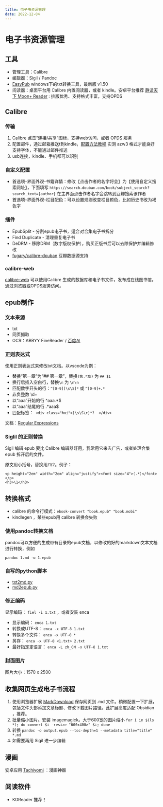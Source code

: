 ```yaml
---
title: 电子书资源管理
date: 2022-12-04
---
```


# 电子书资源管理

## 工具

- 管理工具：Calibre
- 编辑器：Sigil / Pandoc 
- [EasyPub](http://www.hi-pda.com/forum/viewthread.php?tid=645717) windows下的txt转换工具，最新版 v1.50
- 阅读器：桌面平台用 Calibre 内置阅读器，或者 kindle。安卓平台推荐 [静读天下 Moon+ Reader](https://moondownload.com/chinese.html) : 排版优秀、支持格式丰富，支持OPDS

## Calibre

### 传输

1. Calibre 点击“连接/共享”图标，支持web访问，或者 OPDS 服务
2. 配置邮件，通过邮箱推送t到kindle，[配置方法教程](https://bookfere.com/tools#calibre) 实测 azw3 格式才能良好支持字体，不能通过邮件推送
3. usb连接，kindle、手机都可以识别

### 自定义配置

- 首选项-界面外观-书籍详情：修改【点击作者的名字将会】为【使用自定义搜索网址】，下面填写 `https://search.douban.com/book/subject_search?search_text={author}` 在主界面点击作者名字会跳转到豆瓣搜索该作者
- 首选项-界面外观-栏目配色：可以设置规则改变栏目颜色，比如历史书改为褐色字

### 插件

- EpubSplit - 分割epub电子书，适合对合集电子书拆分
- Find Duplicate - 清理重复电子书
- DeDRM - 移除DRM（数字版权保护），购买正版书后可以去除保护并编辑修改
- [fugary/calibre-douban](https://github.com/fugary/calibre-douban) 豆瓣数据源支持

### calibre-web

[calibre-web](https://github.com/janeczku/calibre-web) 可以使用Calibre 生成的数据库和电子书文件，发布成在线图书馆，通过浏览器或OPDS服务访问。

## epub制作

### 文本来源

- txt
- 网页抓取
- OCR：ABBYY FineReader / [百度AI](https://cloud.baidu.com/product/ocr/general)

### 正则表达式

使用正则表达式来修改txt文档。以vscode为例：

- 替换“第一章”为“## 第一章”，替换`(第.*章)` 为 `## $1`
- 换行后插入空白行，替换`\n` 为 `\n\n`
- 匹配数字开头的行：`^[0-9][\s\S]*` 或 `^[0-9]+.*`
- 非负整数 \d+
- 以“aaa”开始的行 ^aaa.*$
- 以“aaa”结尾的行 .*aaa$
-  匹配标签：` <div class="hui">[\s\S\r]*?  </div>`

文档：[Regular Expressions](https://developer.mozilla.org/en-US/docs/Web/JavaScript/Guide/Regular_Expressions)

### Siglil 的正则替换

Sigil 编辑 epub 要比 Calibre 编辑器好用，我常用它来去广告，或者处理合集 epub 拆开后的文件。

原文用小括号，替换用/1/2。例子：

	<p height="2em" width="2em" align="justify"><font size="4">(.*)</font></p>
	<h3>\1</h3>
	
## 转换格式

- calibre 的命令行模式：`ebook-convert "book.epub" "book.mobi"`
- kindlegen ，某些epub用 calibre 转换会失败

### 使用pandoc转换文档

pandoc可以方便的生成带有目录的epub文档，以修改的好的markdown文本文档进行转换，例如

`pandoc 1.md -o 1.epub`

### 自写的python脚本

- [txt2md.py](https://github.com/metaldudu/py/blob/master/txt2md.py)
- [md2epub.py](https://github.com/metaldudu/py/blob/master/md2epub.py)

### 修正编码

显示编码： `fiel -i 1.txt` ，或者安装 enca

- 显示编码： `enca 1.txt`
- 转换成UTF-8： `enca -x UTF-8 1.txt`
- 转换多个文件： `enca -x UTF-8 *`
- 另存： `enca -x UTF-8 <1.txt> 2.txt`
- 最好指定定语言： `enca -L zh_CN -x UTF-8 1.txt`

### 封面图片

图片大小：1570 x 2500

## 收集网页生成电子书流程

1. 使用浏览器扩展 [MarkDownload](https://github.com/deathau/markdownload) 保存网页到 .md 文件。稍微配置一下扩展，包括文件头部添加文章标题、修改下载图片路径。此扩展高度适配 Obsidian ，推荐。
2. 批量缩小图片。安装 imagemagick。大于600宽的图片缩小 `for i in $(ls *); do convert $i -resize "600x400>" $i; done` 
3. 转换 `pandoc -o output.epub --toc-depth=1 --metadata title="title" *.md`
4. 如需要再用 Sigil 进一步编辑

## 漫画

安卓应用 [Tachiyomi](https://tachiyomi.org/) ：漫画神器

## 阅读软件

- KOReader 推荐！
